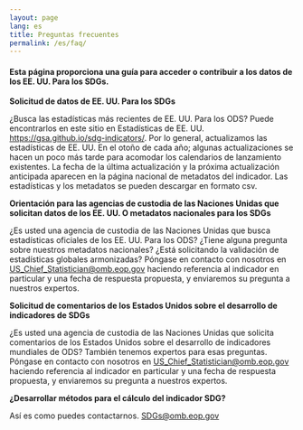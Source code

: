 ```yaml
---
layout: page
lang: es
title: Preguntas frecuentes
permalink: /es/faq/
---
```


<h4>Esta página proporciona una guía para acceder o contribuir a los datos de los EE. UU. Para los SDGs.</h4>

**Solicitud de datos de EE. UU. Para los SDGs**
<p>
¿Busca las estadísticas más recientes de EE. UU. Para los ODS? Puede encontrarlos en este sitio en Estadísticas de EE. UU. <a href="https://gsa.github.io/sdg-indicators/">https://gsa.github.io/sdg-indicators/</a>. Por lo general, actualizamos las estadísticas de EE. UU. En el otoño de cada año; algunas actualizaciones se hacen un poco más tarde para acomodar los calendarios de lanzamiento existentes. La fecha de la última actualización y la próxima actualización anticipada aparecen en la página nacional de metadatos del indicador. Las estadísticas y los metadatos se pueden descargar en formato csv.
</p>

**Orientación para las agencias de custodia de las Naciones Unidas que solicitan datos de los EE. UU. O metadatos nacionales para los SDGs**
<p>
¿Es usted una agencia de custodia de las Naciones Unidas que busca estadísticas oficiales de los EE. UU. Para los ODS? ¿Tiene alguna pregunta sobre nuestros metadatos nacionales? ¿Está solicitando la validación de estadísticas globales armonizadas? Póngase en contacto con nosotros en <a href="mailto:US_Chief_Statistician@omb.eop.gov?subject=Validation%20for%20harmoninzed%20global%20statistics&body=Indicator%20Number%0A%0AProposed%20response date">US_Chief_Statistician@omb.eop.gov</a> haciendo referencia al indicador en particular y una fecha de respuesta propuesta, y enviaremos su pregunta a nuestros expertos.
</p>

**Solicitud de comentarios de los Estados Unidos sobre el desarrollo de indicadores de SDGs**
<p>
¿Es usted una agencia de custodia de las Naciones Unidas que solicita comentarios de los Estados Unidos sobre el desarrollo de indicadores mundiales de ODS? También tenemos expertos para esas preguntas. Póngase en contacto con nosotros en <a href="mailto:US_Chief_Statistician@omb.eop.gov?subject=Development%20comments%20on%20Indicator%20No.%20&body=Indicator%20Number%0A%0AProposed%20response date">US_Chief_Statistician@omb.eop.gov</a> haciendo referencia al indicador en particular y una fecha de respuesta propuesta, y enviaremos su pregunta a nuestros expertos.
</p>

**¿Desarrollar métodos para el cálculo del indicador SDG?** 
<p>Así es como puedes contactarnos. <a href="mailto:SDGs@omb.eop.gov">SDGs@omb.eop.gov</a></p>
